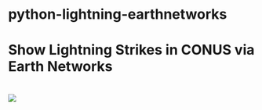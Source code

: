 # python-lightning-earthnetworks

<h1>Show Lightning Strikes in CONUS via Earth Networks<h1>

<img src="screenshots/screenshot_lightning-animated.gif">

